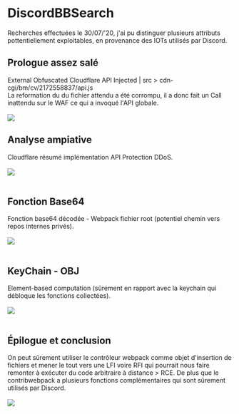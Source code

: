 # DiscordBBSearch
Recherches effectuées le 30/07/'20, j'ai pu distinguer plusieurs attributs pottentiellement exploitables, en provenance des IOTs utilisés par Discord.
## Prologue assez salé
External Obfuscated Cloudflare API Injected | src > cdn-cgi/bm/cv/2172558837/api.js<br/>
La reformation du du fichier attendu a été corrompu, il a donc fait un Call inattendu sur le WAF ce qui a invoqué l'API globale.<br/></br>
<img src="https://media.discordapp.net/attachments/736536361258975253/738231871758008401/unknown.png?width=1519&height=890"/><br/>
## Analyse ampiative
Cloudflare résumé implémentation API Protection DDoS.<br/><br/>
<img src="https://media.discordapp.net/attachments/736536361258975253/738229995339513866/unknown.png?width=1838&height=338"/><br/><br/>
## Fonction Base64
Fonction base64 décodée - Webpack fichier root (potentiel chemin vers repos internes privés).<br/><br/>
<img src="https://media.discordapp.net/attachments/736536361258975253/738232859684372490/unknown.png"/><br/><br/>
## KeyChain - OBJ
Element-based computation (sûrement en rapport avec la keychain qui débloque les fonctions collectées).<br/><br/>
<img src="https://media.discordapp.net/attachments/736536361258975253/738233662033625239/unknown.png"/><br/><br/>
## Épilogue et conclusion
On peut sûrement utiliser le contrôleur webpack comme objet d'insertion de fichiers et mener le tout vers une LFI voire RFI qui pourrait nous faire remonter à exécuter du code arbitraire à distance > RCE. De plus que le contribwebpack a plusieurs fonctions complémentaires qui sont sûrement utilisés par Discord.<br/><br/>
<img src="https://media.discordapp.net/attachments/736536361258975253/738234703928229928/unknown.png"/>
